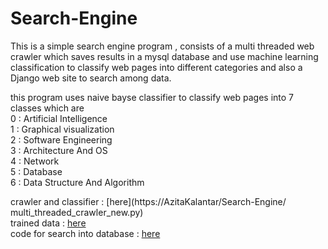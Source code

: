 # Search-Engine
This is a simple search engine program , consists of a  multi threaded web crawler which saves results in a mysql database and use machine learning classification to classify web pages  into different categories and also a Django web site to search among data.

this program uses naive bayse classifier to classify web pages into 7 classes which are <br />
0 : Artificial Intelligence <br />
1 : Graphical visualization <br />
2 : Software Engineering <br />
3 : Architecture And OS <br />
4 : Network <br />
5 : Database <br />
6 : Data Structure And Algorithm <br />

crawler and classifier : [here](https://AzitaKalantar/Search-Engine/ multi_threaded_crawler_new.py) <br />
trained data : [here](https://AzitaKalantar/Search-EnginetrainData_v2.csv) <br />
code for search into database : [here](https://AzitaKalantar/Search-Engine/search/views.py) <br />







